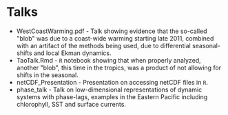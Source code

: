 # Talks

- WestCoastWarming.pdf - Talk showing evidence that the so-called "blob" was due to a coast-wide warming starting late 2011,  combined with an artifact of the methods being used,  due to differential seasonal-shifts and local Ekman dynamics.
- TaoTalk.Rmd - `R` notebook showing that when properly analyzed, another "blob", this time in the tropics, was a product of not allowing for shifts in the seasonal.
- netCDF_Presentation - Presentation on accessing netCDF files in `R`.
- phase_talk - Talk on low-dimensional representations of dynamic systems with phase-lags,  examples in the Eastern Pacific including chlorophyll,  SST and surface currents.